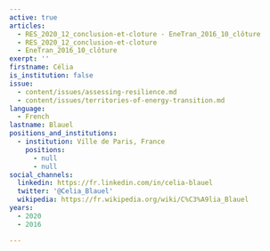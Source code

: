 ```yaml
---
active: true
articles:
  - RES_2020_12_conclusion-et-cloture - EneTran_2016_10_clôture
  - RES_2020_12_conclusion-et-cloture
  - EneTran_2016_10_clôture
exerpt: ''
firstname: Célia
is_institution: false
issue:
  - content/issues/assessing-resilience.md
  - content/issues/territories-of-energy-transition.md
language:
  - French
lastname: Blauel
positions_and_institutions:
  - institution: Ville de Paris, France
    positions:
      - null
      - null
social_channels:
  linkedin: https://fr.linkedin.com/in/celia-blauel
  twitter: '@Celia_Blauel'
  wikipedia: https://fr.wikipedia.org/wiki/C%C3%A9lia_Blauel
years:
  - 2020
  - 2016

---
```

